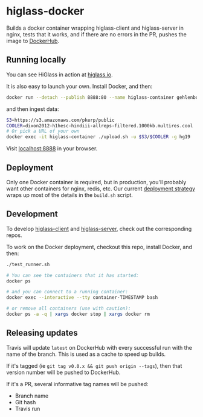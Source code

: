 # higlass-docker

Builds a docker container wrapping higlass-client and higlass-server in nginx,
tests that it works, and if there are no errors in the PR, pushes the image to 
[DockerHub](https://hub.docker.com/r/gehlenborglab/higlass/).

## Running locally

You can see HiGlass in action at [higlass.io](http://higlass.io/).

It is also easy to launch your own. Install Docker, and then:
```bash
docker run --detach --publish 8888:80 --name higlass-container gehlenborglab/higlass:v0.0.7
```

and then ingest data:
```bash
S3=https://s3.amazonaws.com/pkerp/public
COOLER=dixon2012-h1hesc-hindiii-allreps-filtered.1000kb.multires.cool
# Or pick a URL of your own
docker exec -it higlass-container ./upload.sh -u $S3/$COOLER -g hg19
```

Visit [localhost:8888](http://localhost:8888/) in your browser.


## Deployment

Only one Docker container is required, but in production, you'll probably
want other containers for nginx, redis, etc. Our current
[deployment strategy](README-DEPLOY.md) wraps up most of the details in the
`build.sh` script.


## Development

To develop [higlass-client](https://github.com/hms-dbmi/higlass) and
[higlass-server](https://github.com/hms-dbmi/higlass-server),
check out the corresponding repos. 

To work on the Docker deployment, checkout this repo, install Docker, and then:

```bash
./test_runner.sh

# You can see the containers that it has started:
docker ps

# and you can connect to a running container:
docker exec --interactive --tty container-TIMESTAMP bash

# or remove all containers (use with caution):
docker ps -a -q | xargs docker stop | xargs docker rm
```


## Releasing updates

Travis will update `latest` on DockerHub with every successful run
with the name of the branch. This is used as a cache to speed up builds.

If it's tagged (ie `git tag v0.0.x && git push origin --tags`),
then that version number will be pushed to DockerHub.

If it's a PR, several informative tag names will be pushed:
- Branch name
- Git hash
- Travis run
